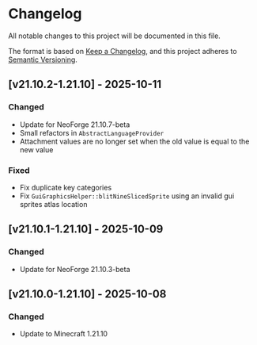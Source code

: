 # Changelog

All notable changes to this project will be documented in this file.

The format is based on [Keep a Changelog](https://keepachangelog.com/en/1.1.0/),
and this project adheres to [Semantic Versioning](https://semver.org/spec/v2.0.0.html).

## [v21.10.2-1.21.10] - 2025-10-11

### Changed

- Update for NeoForge 21.10.7-beta
- Small refactors in `AbstractLanguageProvider`
- Attachment values are no longer set when the old value is equal to the new value

### Fixed

- Fix duplicate key categories
- Fix `GuiGraphicsHelper::blitNineSlicedSprite` using an invalid gui sprites atlas location

## [v21.10.1-1.21.10] - 2025-10-09

### Changed

- Update for NeoForge 21.10.3-beta

## [v21.10.0-1.21.10] - 2025-10-08

### Changed

- Update to Minecraft 1.21.10
